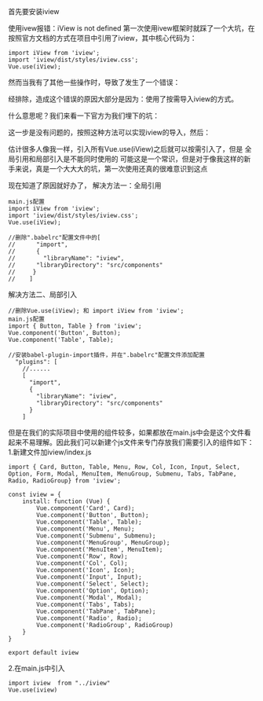 首先要安装iview



使用ivew报错：iView is not defined
第一次使用ivew框架时就踩了一个大坑，在按照官方文档的方式在项目中引用了iview，其中核心代码为：

```
import iView from 'iview';
import 'iview/dist/styles/iview.css';
Vue.use(iView);

```

然而当我有了其他一些操作时，导致了发生了一个错误：

经排除，造成这个错误的原因大部分是因为：使用了按需导入iview的方式。

什么意思呢？我们来看一下官方为我们埋下的坑：

这一步是没有问题的，按照这种方法可以实现iview的导入，然后：

估计很多人像我一样，引入所有Vue.use(iView)之后就可以按需引入了，但是
全局引用和局部引入是不能同时使用的
可能这是一个常识，但是对于像我这样的新手来说，真是一个大大大的坑，第一次使用还真的很难意识到这点

现在知道了原因就好办了，
解决方法一：全局引用

```
main.js配置
import iView from 'iview';
import 'iview/dist/styles/iview.css';
Vue.use(iView);

//删除".babelrc"配置文件中的[
//      "import",
//      {
//        "libraryName": "iview",
//      "libraryDirectory": "src/components"
//     }
//    ]
```

解决方法二、局部引入

```
//删除Vue.use(iView); 和 import iView from 'iview';
main.js配置
import { Button, Table } from 'iview';
Vue.component('Button', Button);
Vue.component('Table', Table);

//安装babel-plugin-import插件，并在".babelrc"配置文件添加配置
  "plugins": [
	//......
    [
      "import",
      {
        "libraryName": "iview",
        "libraryDirectory": "src/components"
      }
    ]
```

但是在我们的实际项目中使用的组件较多，如果都放在main.js中会是这个文件看起来不易理解。因此我们可以新建个js文件来专门存放我们需要引入的组件如下： 1.新建文件加iview/index.js

```
import { Card, Button, Table, Menu, Row, Col, Icon, Input, Select, Option, Form, Modal, MenuItem, MenuGroup, Submenu, Tabs, TabPane, Radio, RadioGroup} from 'iview';

const iview = {
    install: function (Vue) {
        Vue.component('Card', Card);
        Vue.component('Button', Button);
        Vue.component('Table', Table);
        Vue.component('Menu', Menu);
        Vue.component('Submenu', Submenu);
        Vue.component('MenuGroup', MenuGroup);
        Vue.component('MenuItem', MenuItem);
        Vue.component('Row', Row);
        Vue.component('Col', Col);
        Vue.component('Icon', Icon);
        Vue.component('Input', Input);
        Vue.component('Select', Select);
        Vue.component('Option', Option);
        Vue.component('Modal', Modal);
        Vue.component('Tabs', Tabs);
        Vue.component('TabPane', TabPane);
        Vue.component('Radio', Radio);
        Vue.component('RadioGroup', RadioGroup)
    }
}

export default iview

```

2.在main.js中引入

```
import iview  from "../iview"
Vue.use(iview)

```